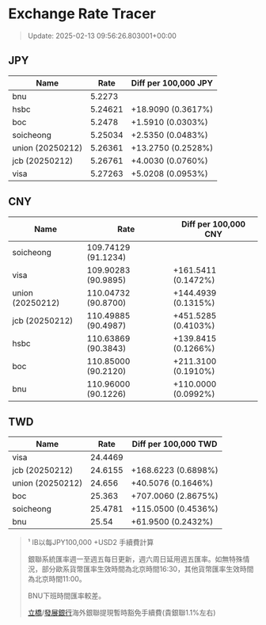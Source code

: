 # Exchange Rate Tracer

> Update: 2025-02-13 09:56:26.803001+00:00

## JPY

| Name             |    Rate | Diff per 100,000 JPY   |
|------------------|---------|------------------------|
| bnu              | 5.2273  |                        |
| hsbc             | 5.24621 | +18.9090 (0.3617%)     |
| boc              | 5.2478  | +1.5910 (0.0303%)      |
| soicheong        | 5.25034 | +2.5350 (0.0483%)      |
| union (20250212) | 5.26361 | +13.2750 (0.2528%)     |
| jcb (20250212)   | 5.26761 | +4.0030 (0.0760%)      |
| visa             | 5.27263 | +5.0208 (0.0953%)      |

## CNY

| Name             | Rate                | Diff per 100,000 CNY   |
|------------------|---------------------|------------------------|
| soicheong        | 109.74129	(91.1234) |                        |
| visa             | 109.90283	(90.9895) | +161.5411 (0.1472%)    |
| union (20250212) | 110.04732	(90.8700) | +144.4939 (0.1315%)    |
| jcb (20250212)   | 110.49885	(90.4987) | +451.5285 (0.4103%)    |
| hsbc             | 110.63869	(90.3843) | +139.8415 (0.1266%)    |
| boc              | 110.85000	(90.2120) | +211.3100 (0.1910%)    |
| bnu              | 110.96000	(90.1226) | +110.0000 (0.0992%)    |

## TWD

| Name             |    Rate | Diff per 100,000 TWD   |
|------------------|---------|------------------------|
| visa             | 24.4469 |                        |
| jcb (20250212)   | 24.6155 | +168.6223 (0.6898%)    |
| union (20250212) | 24.656  | +40.5076 (0.1646%)     |
| boc              | 25.363  | +707.0060 (2.8675%)    |
| soicheong        | 25.4781 | +115.0500 (0.4536%)    |
| bnu              | 25.54   | +61.9500 (0.2432%)     |


> ¹ IB以每JPY100,000 +USD2 手續費計算
>
> 銀聯系統匯率週一至週五每日更新，週六周日延用週五匯率。如無特殊情況，部分歐系貨幣匯率生效時間為北京時間16:30，其他貨幣匯率生效時間為北京時間11:00。
>
> BNU下班時間匯率較差。
>
> [立橋](https://www.wlbank.com.mo/uploads/ueditor/file/20181211/1544536513900230.pdf)/[發展銀行](https://www.mdb.com.mo/Service_Charges_20230728.pdf)海外銀聯提現暫時豁免手續費(貴銀聯1.1%左右)

